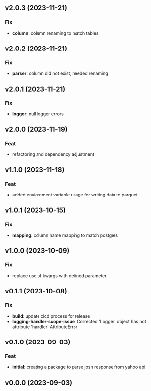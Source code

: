 ## v2.0.3 (2023-11-21)

### Fix

- **column**: column renaming to match tables

## v2.0.2 (2023-11-21)

### Fix

- **parser**: column did not exist, needed renaming

## v2.0.1 (2023-11-21)

### Fix

- **logger**: null logger errors

## v2.0.0 (2023-11-19)

### Feat

- refactoring and dependency adjustment

## v1.1.0 (2023-11-18)

### Feat

- added enviornment variable usage for writing data to parquet

## v1.0.1 (2023-10-15)

### Fix

- **mapping**: column name mapping to match postgres

## v1.0.0 (2023-10-09)

### Fix

- replace use of kwargs with defined parameter

## v0.1.1 (2023-10-08)

### Fix

- **build**: update cicd process for release
- **logging-handler-scope-issue**: Corrected 'Logger' object has not attribute 'handler' AttributeError

## v0.1.0 (2023-09-03)

### Feat

- **initial**: creating a package to parse josn response from yahoo api

## v0.0.0 (2023-09-03)
